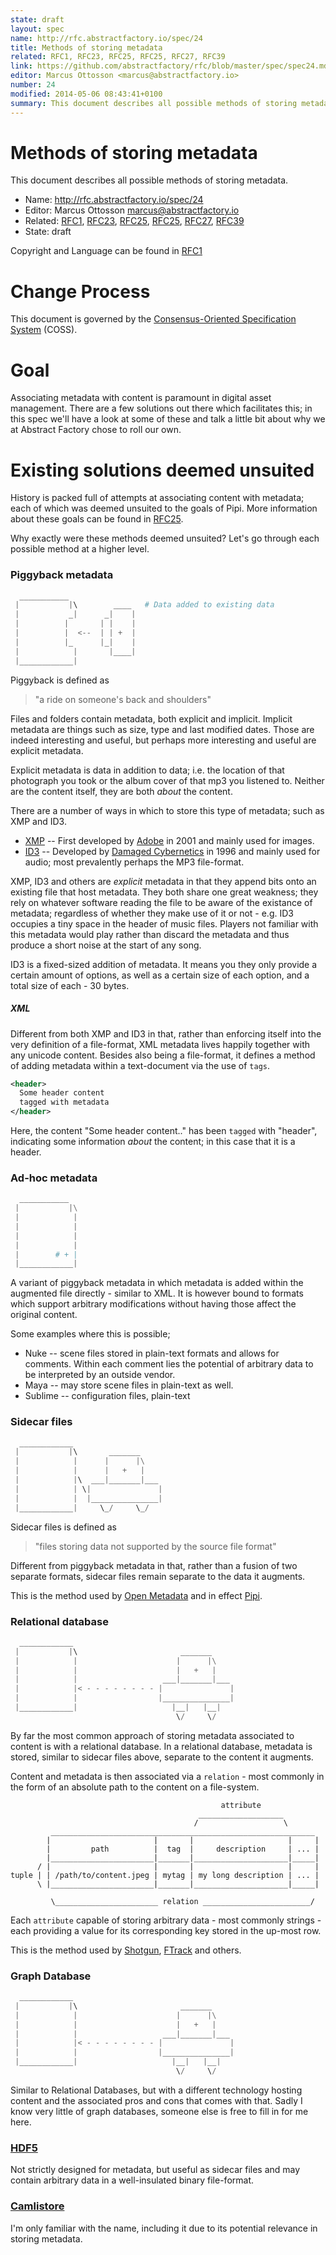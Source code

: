 ```yaml
---
state: draft
layout: spec
name: http://rfc.abstractfactory.io/spec/24
title: Methods of storing metadata
related: RFC1, RFC23, RFC25, RFC25, RFC27, RFC39
link: https://github.com/abstractfactory/rfc/blob/master/spec/spec24.md
editor: Marcus Ottosson <marcus@abstractfactory.io>
number: 24
modified: 2014-05-06 08:43:41+0100
summary: This document describes all possible methods of storing metadata.
---
```


# Methods of storing metadata

This document describes all possible methods of storing metadata.

* Name: http://rfc.abstractfactory.io/spec/24
* Editor: Marcus Ottosson <marcus@abstractfactory.io>
* Related: [RFC1](http://rfc.abstractfactory.io/spec/1), [RFC23](http://rfc.abstractfactory.io/spec/23), [RFC25](http://rfc.abstractfactory.io/spec/25), [RFC25](http://rfc.abstractfactory.io/spec/25), [RFC27](http://rfc.abstractfactory.io/spec/27), [RFC39](http://rfc.abstractfactory.io/spec/39)
* State: draft

Copyright and Language can be found in [RFC1](http://rfc.abstractfactory.io/spec/1)

# Change Process

This document is governed by the [Consensus-Oriented Specification System](http://www.digistan.org/spec:1/COSS) (COSS).

# Goal

Associating metadata with content is paramount in digital asset management. There are a few solutions out there which facilitates this; in this spec we'll have a look at some of these and talk a little bit about why we at Abstract Factory chose to roll our own.

# Existing solutions deemed unsuited

History is packed full of attempts at associating content with metadata; each of which was deemed unsuited to the goals of Pipi. More information about these goals can be found in [RFC25](http://rfc.abstractfactory.io/spec/25).

Why exactly were these methods deemed unsuited? Let's go through each possible method at a higher level.

### Piggyback metadata

```python
  ___________
 |           |\        ____   # Data added to existing data
 |           _|      _|    |
 |          |       | |    |
 |          |  <--  | | +  |
 |          |_      |_|    |
 |            |       |____|
 |____________|    

```

Piggyback is defined as

> "a ride on someone's back and shoulders"

Files and folders contain metadata, both explicit and implicit. Implicit metadata are things such as size, type and last modified dates. Those are indeed interesting and useful, but perhaps more interesting and useful are explicit metadata.

Explicit metadata is data in addition to data; i.e. the location of that photograph you took or the album cover of that mp3 you listened to. Neither are the content itself, they are both *about* the content.

There are a number of ways in which to store this type of metadata; such as XMP and ID3.

* [XMP][] --  First developed by [Adobe][] in 2001 and mainly used for images.
* [ID3][] -- Developed by [Damaged Cybernetics][] in 1996 and mainly used for audio; most prevalently perhaps the MP3 file-format.

XMP, ID3 and others are *explicit* metadata in that they append bits onto an existing file that host metadata. They both share one great weakness; they rely on whatever software reading the file to be aware of the existance of metadata; regardless of whether they make use of it or not - e.g. ID3 occupies a tiny space in the header of music files. Players not familiar with this metadata would play rather than discard the metadata and thus produce a short noise at the start of any song.

ID3 is a fixed-sized addition of metadata. It means you they only provide a certain amount of options, as well as a certain size of each option, and a total size of each - 30 bytes.

##### XML

Different from both XMP and ID3 in that, rather than enforcing itself into the very definition of a file-format, XML metadata lives happily together with any unicode content. Besides also being a file-format, it defines a method of adding metadata within a text-document via the use of `tags`.


```xml
<header>
  Some header content
  tagged with metadata
</header>
```

Here, the content "Some header content.." has been `tagged` with "header", indicating some information *about* the content; in this case that it is a header.

### Ad-hoc metadata

```python
  ___________
 |           |\
 |            |
 |            |
 |            |
 |            |
 |        # + |
 |____________|

```

A variant of piggyback metadata in which metadata is added within the augmented file directly - similar to XML. It is however bound to formats which support arbitrary modifications without having those affect the original content.

Some examples where this is possible;

* Nuke -- scene files stored in plain-text formats and allows for comments. Within each comment lies the potential of arbitrary data to be interpreted by an outside vendor.
* Maya -- may store scene files in plain-text as well.
* Sublime -- configuration files, plain-text

### Sidecar files

```python
  ____________
 |           |\       _______
 |            |      |      |\
 |            |      |   +   |
 |            |\  ___|_______|___
 |            | \|               |
 |            |  |_______________|
 |____________|     \_/     \_/

```

Sidecar files is defined as

> "files storing data not supported by the source file format"

Different from piggyback metadata in that, rather than a fusion of two separate formats, sidecar files remain separate to the data it augments.

This is the method used by [Open Metadata][] and in effect [Pipi][].

### Relational database

```python
  ____________
 |           |\                       _______
 |            |                      |      |\
 |            |                      |   +   |
 |            |                   ___|_______|___
 |            |< - - - - - - - - |               |
 |            |                  |_______________|
 |____________|                     |__|   |__| 
                                     \/     \/
```

By far the most common approach of storing metadata associated to content is with a relational database. In a relational database, metadata is stored, similar to sidecar files above, separate to the content it augments.

Content and metadata is then associated via a `relation` - most commonly in the form of an absolute path to the content on a file-system.

```
                                               attribute
                                          ___________________
                                         /                   \
         ___________________________________________________________
        |                       |       |                     |     |
        |         path          |  tag  |     description     | ... |
        |_______________________|_______|_____________________|_____|
      / |                       |       |                     |     |
tuple | | /path/to/content.jpeg | mytag | my long description | ... |
      \ |_______________________|_______|_____________________|_____|

         \_______________________ relation ________________________/

```

Each `attribute` capable of storing arbitrary data - most commonly strings - each providing a value for its corresponding key stored in the up-most row.

This is the method used by [Shotgun][], [FTrack][] and others.

### Graph Database

```python
  ____________
 |           |\                       _______
 |            |                      |      |\
 |            |                      |   +   |
 |            |                   ___|_______|___
 |            |< - - - - - - - - |               |
 |            |                  |_______________|
 |____________|                     |__|   |__| 
                                     \/     \/
```

Similar to Relational Databases, but with a different technology hosting content and the associated pros and cons that comes with that. Sadly I know very little of graph databases, someone else is free to fill in for me here.

### [HDF5][]

Not strictly designed for metadata, but useful as sidecar files and may contain arbitrary data in a well-insulated binary file-format.

### [Camlistore][]

I'm only familiar with the name, including it due to its potential relevance in storing metadata.

[Camlistore]: https://camlistore.org/
[Pipi]: http://abstractfactory.io/pipi
[HDF5]: http://www.hdfgroup.org/HDF5/
[Open Metadata]: https://github.com/abstractfactory/openmetadata
[Shotgun]: http://shotgunsoftware.com/
[FTrack]: https://www.ftrack.com/
[Adobe]: http://www.adobe.com
[ID3]: http://en.wikipedia.org/wiki/ID3
[XMP]: https://www.adobe.com/products/xmp/
[Damaged Cybernetics]: http://patpend.net/articles/ar/damaged.html
[defined by Wikipedia]: http://en.wikipedia.org/wiki/Sidecar_file